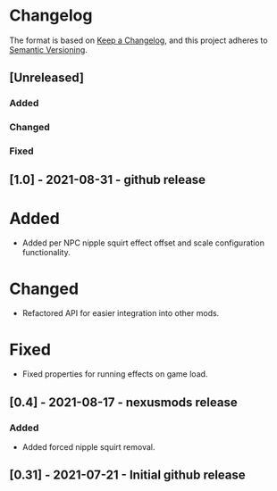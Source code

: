 # Changelog

The format is based on [Keep a Changelog](https://keepachangelog.com/en/1.0.0/),
and this project adheres to [Semantic Versioning](https://semver.org/spec/v2.0.0.html).

## [Unreleased]
### Added
### Changed
### Fixed

## [1.0] - 2021-08-31 - github release
# Added
- Added per NPC nipple squirt effect offset and scale configuration functionality.
# Changed
- Refactored API for easier integration into other mods.
# Fixed
- Fixed properties for running effects on game load.

## [0.4] - 2021-08-17 - nexusmods release
### Added
- Added forced nipple squirt removal.

## [0.31] - 2021-07-21 - Initial github release
